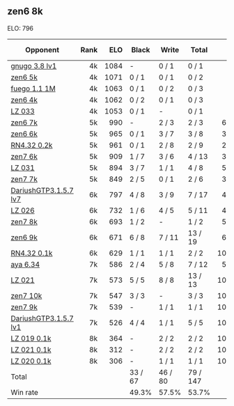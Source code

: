 ## zen6 8k ##

ELO: 796

Opponent | Rank | ELO | Black | Write | Total | Win rate
---------|-----:|----:|-------|-------|-------|-------:
[gnugo 3.8 lv1](gnugo%203.8%20lv1.md) | 4k | 1084 | - | 0 / 1 | 0 / 1 | 0.0%
[zen6 5k](zen6%205k.md) | 4k | 1071 | 0 / 1 | 0 / 1 | 0 / 2 | 0.0%
[fuego 1.1 1M](fuego%201.1%201M.md) | 4k | 1063 | 0 / 1 | 0 / 2 | 0 / 3 | 0.0%
[zen6 4k](zen6%204k.md) | 4k | 1062 | 0 / 2 | 0 / 1 | 0 / 3 | 0.0%
[LZ 033](LZ%20033.md) | 4k | 1053 | 0 / 1 | - | 0 / 1 | 0.0%
[zen6 7k](zen6%207k.md) | 5k | 990 | - | 2 / 3 | 2 / 3 | 66.7%
[zen6 6k](zen6%206k.md) | 5k | 965 | 0 / 1 | 3 / 7 | 3 / 8 | 37.5%
[RN4.32 0.2k](RN4.32%200.2k.md) | 5k | 961 | 0 / 1 | 2 / 8 | 2 / 9 | 22.2%
[zen7 6k](zen7%206k.md) | 5k | 909 | 1 / 7 | 3 / 6 | 4 / 13 | 30.8%
[LZ 031](LZ%20031.md) | 5k | 894 | 3 / 7 | 1 / 1 | 4 / 8 | 50.0%
[zen7 7k](zen7%207k.md) | 5k | 849 | 2 / 5 | 0 / 1 | 2 / 6 | 33.3%
[DariushGTP3.1.5.7 lv7](DariushGTP3.1.5.7%20lv7.md) | 6k | 797 | 4 / 8 | 3 / 9 | 7 / 17 | 41.2%
[LZ 026](LZ%20026.md) | 6k | 732 | 1 / 6 | 4 / 5 | 5 / 11 | 45.5%
[zen7 8k](zen7%208k.md) | 6k | 693 | 1 / 2 | - | 1 / 2 | 50.0%
[zen6 9k](zen6%209k.md) | 6k | 671 | 6 / 8 | 7 / 11 | 13 / 19 | 68.4%
[RN4.32 0.1k](RN4.32%200.1k.md) | 6k | 629 | 1 / 1 | 1 / 1 | 2 / 2 | 100.0%
[aya 6.34](aya%206.34.md) | 7k | 586 | 2 / 4 | 5 / 8 | 7 / 12 | 58.3%
[LZ 021](LZ%20021.md) | 7k | 573 | 5 / 5 | 8 / 8 | 13 / 13 | 100.0%
[zen7 10k](zen7%2010k.md) | 7k | 547 | 3 / 3 | - | 3 / 3 | 100.0%
[zen7 9k](zen7%209k.md) | 7k | 539 | - | 1 / 1 | 1 / 1 | 100.0%
[DariushGTP3.1.5.7 lv1](DariushGTP3.1.5.7%20lv1.md) | 7k | 526 | 4 / 4 | 1 / 1 | 5 / 5 | 100.0%
[LZ 019 0.1k](LZ%20019%200.1k.md) | 8k | 364 | - | 2 / 2 | 2 / 2 | 100.0%
[LZ 021 0.1k](LZ%20021%200.1k.md) | 8k | 312 | - | 2 / 2 | 2 / 2 | 100.0%
[LZ 020 0.1k](LZ%20020%200.1k.md) | 8k | 306 | - | 1 / 1 | 1 / 1 | 100.0%
Total | | | 33 / 67 | 46 / 80 | 79 / 147 | 
Win rate| | | 49.3% | 57.5% | 53.7% | 
